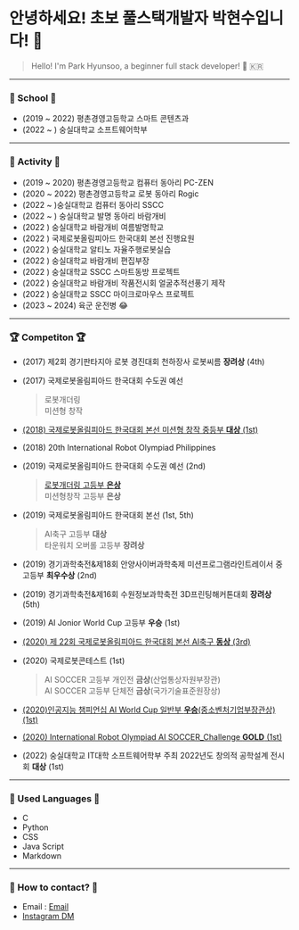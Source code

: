 # 안녕하세요! 초보 풀스택개발자 박현수입니다! :hatched_chick:
> Hello! I'm Park Hyunsoo, a beginner full stack developer! :hatched_chick: :kr:

---
### :school: School :school:
* (2019 ~ 2022) 평촌경영고등학교 스마트 콘텐츠과
* (2022 ~ ) 숭실대학교 소프트웨어학부 
---
### :runner: Activity :runner:
* (2019 ~ 2020) 평촌경영고등학교 컴퓨터 동아리 PC-ZEN 
* (2020 ~ 2022) 평촌경영고등학교 로봇 동아리 Rogic
* (2022 ~ )숭실대학교 컴퓨터 동아리 SSCC
* (2022 ~ ) 숭실대학교 발명 동아리 바람개비
* (2022 ) 숭실대학교 바람개비 여름발명학교
* (2022 ) 국제로봇올림피아드 한국대회 본선 진행요원
* (2022 ) 숭실대학교 알티노 자율주행로봇실습
* (2022 ) 숭실대학교 바람개비 편집부장
* (2022 ) 숭실대학교 SSCC 스마트동방 프로젝트
* (2022 ) 숭실대학교 바람개비 작품전시회 얼굴추적선풍기 제작
* (2022 ) 숭실대학교 SSCC 마이크로마우스 프로젝트
* (2023 ~ 2024) 육군 운전병 
:joy:
---

### :trophy: Competiton :trophy:
* (2017) 제2회 경기판타지아 로봇 경진대회 천하장사 로봇씨름 **장려상** (4th)
* (2017) 국제로봇올림피아드 한국대회 수도권 예선
    > 로봇개더링  
    > 미션형 창작
* [(2018) 국제로봇올림피아드 한국대회 본선 미션형 창작 중등부 **대상** (1st)](https://www.youtube.com/watch?v=mhB1UDhXNVU "유튜브")

* (2018) 20th International Robot Olympiad Philippines

* (2019) 국제로봇올림피아드 한국대회 수도권 예선 (2nd)
    > [로봇개더링 고등부 **은상**](https://www.youtube.com/watch?v=fAz92CizTvY "유튜브")  
    > 미션형창작 고등부 **은상**

* (2019) 국제로봇올림피아드 한국대회 본선 (1st, 5th)
    > AI축구 고등부 **대상**    
    > 타운워치 오버롤 고등부 **장려상**

* (2019) 경기과학축전&제18회 안양사이버과학축제 미션프로그램라인트레이서 중고등부 **최우수상** (2nd)

* (2019) 경기과학축전&제16회 수원정보과학축전 3D프린팅해커톤대회 **장려상** (5th)

* (2019) AI Jonior World Cup 고등부 **우승** (1st) 

*  [(2020) 제 22회 국제로봇올림피아드 한국대회 본선 AI축구 **동상** (3rd)](https://www.youtube.com/watch?v=AZJf6COEpA8 "유튜브")

* (2020) 국제로봇콘테스트 (1st)
    > AI SOCCER 고등부 개인전 **금상**(산업통상자원부장관)    
    > AI SOCCER 고등부 단체전 **금상**(국가기술표준원장상) 

* [(2020)인공지능 챔피언십 AI World Cup 일반부 **우승**(중소벤처기업부장관상) (1st)](https://www.youtube.com/watch?v=R0cy-4vyFLk "유튜브")

* [(2020) International Robot Olympiad AI SOCCER_Challenge **GOLD** (1st)](https://www.youtube.com/watch?v=iFAYV2oEW_0 "유튜브")

* (2022) 숭실대학교 IT대학 소프트웨어학부 주최 2022년도 창의적 공학설계 전시회 **대상** (1st)

--- 


### :wrench: Used Languages :wrench:
* C
* Python
* CSS
* Java Script
* Markdown

---

### :speech_balloon: How to contact? :speech_balloon:
* Email : [Email](mailto:hyunsoopark4@naver.com)
* [Instagram DM](https://www.instagram.com/imtalkingpotatoo/ "인스타")



<!--
https://aboneu.tistory.com/485 <- 여기 참고하기
https://dillinger.io/ <-여기서 
**hyunsoopark4/hyunsoopark4** is a ✨ _special_ ✨ repository because its `README.md` (this file) appears on your GitHub profile.

Here are some ideas to get you started:

- 🔭 I’m currently working on ...
- 🌱 I’m currently learning ...
- 👯 I’m looking to collaborate on ...
- 🤔 I’m looking for help with ...
- 💬 Ask me about ...
- 📫 How to reach me: ...
- 😄 Pronouns: ...
- ⚡ Fun fact: ...
-->
